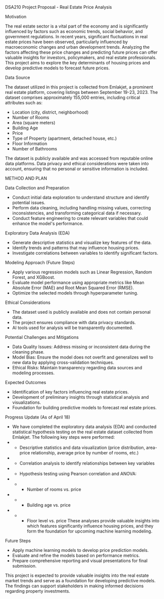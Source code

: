 DSA210 Project Proposal - Real Estate Price Analysis

Motivation

The real estate sector is a vital part of the economy and is significantly influenced by factors such as economic trends, social behavior, and government regulations. In recent years, significant fluctuations in real estate prices have been observed, particularly influenced by macroeconomic changes and urban development trends. Analyzing the factors affecting these price changes and predicting future prices can offer valuable insights for investors, policymakers, and real estate professionals. This project aims to explore the key determinants of housing prices and develop predictive models to forecast future prices.

Data Source

The dataset utilized in this project is collected from Emlakjet, a prominent real estate platform, covering listings between September 19-23, 2023. The dataset comprises approximately 155,000 entries, including critical attributes such as:

- Location (city, district, neighborhood)
- Number of Rooms
- Area (square meters)
- Building Age
- Price
- Type of Property (apartment, detached house, etc.)
- Floor Information
- Number of Bathrooms

The dataset is publicly available and was accessed from reputable online data platforms. Data privacy and ethical considerations were taken into account, ensuring that no personal or sensitive information is included.

METHOD AND PLAN

Data Collection and Preparation

- Conduct initial data exploration to understand structure and identify potential issues.
- Perform data cleaning, including handling missing values, correcting inconsistencies, and transforming categorical data if necessary.
- Conduct feature engineering to create relevant variables that could enhance the model's performance.

Exploratory Data Analysis (EDA)

- Generate descriptive statistics and visualize key features of the data.
- Identify trends and patterns that may influence housing prices.
- Investigate correlations between variables to identify significant factors.

Modeling Approach (Future Steps)

- Apply various regression models such as Linear Regression, Random Forest, and XGBoost.
- Evaluate model performance using appropriate metrics like Mean Absolute Error (MAE) and Root Mean Squared Error (RMSE).
- Optimize the selected models through hyperparameter tuning.

Ethical Considerations

- The dataset used is publicly available and does not contain personal data.
- The project ensures compliance with data privacy standards.
- AI tools used for analysis will be transparently documented.

Potential Challenges and Mitigations

- Data Quality Issues: Address missing or inconsistent data during the cleaning phase.
- Model Bias: Ensure the model does not overfit and generalizes well to new data by applying cross-validation techniques.
- Ethical Risks: Maintain transparency regarding data sources and modeling processes.

Expected Outcomes

- Identification of key factors influencing real estate prices.
- Development of preliminary insights through statistical analysis and visualizations.
- Foundation for building predictive models to forecast real estate prices.

Progress Update (As of April 18)

- We have completed the exploratory data analysis (EDA) and conducted statistical hypothesis testing on the real estate dataset collected from Emlakjet. The following key steps were performed:
- - Descriptive statistics and data visualization (price distribution, area-price relationship, average price by number of rooms, etc.)
- - Correlation analysis to identify relationships between key variables
- - Hypothesis testing using Pearson correlation and ANOVA:
- - - Number of rooms vs. price
- - - Building age vs. price
- - - Floor level vs. price
These analyses provide valuable insights into which features significantly influence housing prices, and they form the foundation for upcoming machine learning modeling.

Future Steps

- Apply machine learning models to develop price prediction models.
- Evaluate and refine the models based on performance metrics.
- Prepare comprehensive reporting and visual presentations for final submission.

This project is expected to provide valuable insights into the real estate market trends and serve as a foundation for developing predictive models. The findings can support stakeholders in making informed decisions regarding property investments.
